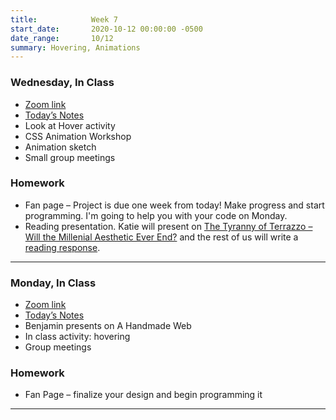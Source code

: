 ```yaml
---
title:            Week 7
start_date:       2020-10-12 00:00:00 -0500
date_range:       10/12
summary: Hovering, Animations
---
```


### Wednesday, In Class

- [Zoom link](https://zoom.us/j/7047994536?pwd=RThBZ0oyWHd5M2RZcmFNQUVwUFJHUT09)
- [Today&rsquo;s Notes](https://paper.dropbox.com/doc/Penn-Week-7-Animations-Small-Group-Meetings--A9dNy1uVGs~UUQGl~c5bb4IvAQ-f0LrqZ6QFY9dyRouHedwl)
- Look at Hover activity
- CSS Animation Workshop
- Animation sketch
- Small group meetings


### Homework
- Fan page – Project is due one week from today! Make progress and start programming. I'm going to help you with your code on Monday.
- Reading presentation. Katie will present on [The Tyranny of Terrazzo – Will the Millenial Aesthetic Ever End?](https://www.thecut.com/2020/03/will-the-millennial-aesthetic-ever-end.html) and the rest of us will write a [reading response](https://paper.dropbox.com/doc/UPenn-Art-of-Web-F20-Reading-Reflections--A9BnMxyEDyo2LlvvuxNoUNswAQ-RLgJeYS8OrsbvUNYrsRRT).

---

### Monday, In Class

- [Zoom link](https://zoom.us/j/7047994536?pwd=RThBZ0oyWHd5M2RZcmFNQUVwUFJHUT09)
- [Today&rsquo;s Notes](https://paper.dropbox.com/doc/Penn-Week-7--A9VeetPaVbfThGPn9ikRxXLtAQ-hxfwpf2bfvqqp9ppcB6YK)
- Benjamin presents on A Handmade Web
- In class activity: hovering
- Group meetings


### Homework
- Fan Page – finalize your design and begin programming it

---
